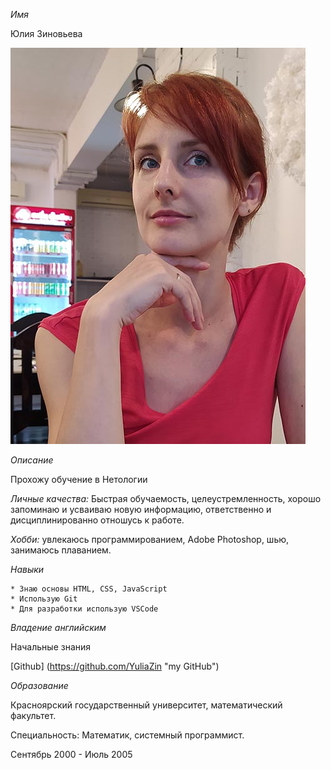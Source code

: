 *Имя*

Юлия Зиновьева

![](/img/foto.jpg "Мое фото")

*Описание*

Прохожу обучение в Нетологии 

*Личные качества:*
Быстрая обучаемость, целеустремленность, хорошо запоминаю и усваиваю новую информацию, ответственно и дисциплинированно отношусь к работе.

*Хобби:* увлекаюсь программированием, Adobe Photoshop, шью, занимаюсь плаванием.

*Навыки*

    * Знаю основы HTML, CSS, JavaScript
    * Использую Git    
    * Для разработки использую VSCode

*Владение английским*

Начальные знания

[Github]
(https://github.com/YuliaZin "my GitHub")

*Образование*

Красноярский государственный университет, математический факультет.

Специальность: Математик, системный программист.

Сентябрь 2000 - Июль 2005